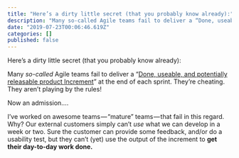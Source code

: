 ```yaml
---
title: "Here’s a dirty little secret (that you probably know already):"
description: "Many so-called Agile teams fail to deliver a “Done, useable, and potentially releasable product Increment” at the end of each sprint…"
date: "2019-07-23T00:06:46.619Z"
categories: []
published: false
---
```


  

Here’s a dirty little secret (that you probably know already):

Many _so-called_ Agile teams fail to deliver a “[Done, useable, and potentially releasable product Increment](https://www.scrum.org/resources/what-is-a-sprint-in-scrum)” at the end of each sprint. They’re cheating. They aren’t playing by the rules!

Now an admission….

I’ve worked on awesome teams — “mature” teams — that fail in this regard. Why? Our external customers simply can’t _use_ what we can develop in a week or two. Sure the customer can provide some feedback, and/or do a usability test, but they can’t (yet) use the output of the increment to **get their day-to-day work done.**
